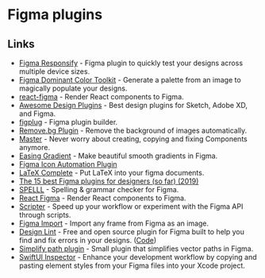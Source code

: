 # Figma plugins

## Links

- [Figma Responsify](https://github.com/brianlovin/figma-responsify) - Figma plugin to quickly test your designs across multiple device sizes.
- [Figma Dominant Color Toolkit](https://github.com/brianlovin/figma-dominant-color-toolkit) - Generate a palette from an image to magically populate your designs.
- [react-figma](https://github.com/ilyalesik/react-figma) - Render React components to Figma.
- [Awesome Design Plugins](https://flawlessapp.io/designplugins) - Best design plugins for Sketch, Adobe XD, and Figma.
- [figplug](https://github.com/rsms/figplug) - Figma plugin builder.
- [Remove.bg Plugin](https://github.com/aaroniker/figma-remove-bg) - Remove the background of images automatically.
- [Master](https://www.figma.com/c/plugin/767721682134156281/Master) - Never worry about creating, copying and fixing Components anymore.
- [Easing Gradient](https://github.com/matchai/figma-easing-gradient) - Make beautiful smooth gradients in Figma.
- [Figma Icon Automation Plugin](https://github.com/leadream/figma-icon-automation)
- [LaTeX Complete](https://github.com/maxkrieger/figma-latex-complete-plugin) - Put LaTeX into your figma documents.
- [The 15 best Figma plugins for designers (so far) (2019)](https://uxdesign.cc/the-15-best-figma-plugins-for-designers-so-far-84332ab1a61)
- [SPELLL](https://spelll.design/) - Spelling & grammar checker for Figma.
- [React Figma](https://github.com/react-figma/react-figma) - Render React components to Figma.
- [Scripter](https://www.figma.com/c/plugin/757836922707087381/Scripter) - Speed up your workflow or experiment with the Figma API through scripts.
- [Figma Import](https://packages.framer.com/package/lily/figma-import) - Import any frame from Figma as an image.
- [Design Lint](https://lintyour.design/) - Free and open source plugin for Figma built to help you find and fix errors in your designs. ([Code](https://github.com/destefanis/design-lint))
- [Simplify path plugin](https://github.com/zserge/figma-simplify-path) - Small plugin that simplifies vector paths in Figma.
- [SwiftUI Inspector](https://www.figma.com/community/plugin/784879032180068427/SwiftUI-Inspector) - Enhance your development workflow by copying and pasting element styles from your Figma files into your Xcode project.
